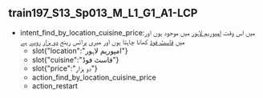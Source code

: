 ## train197_S13_Sp013_M_L1_G1_A1-LCP
* intent_find_by_location_cuisine_price:میں اس وقت [امپوریم لاہور](location) میں موجود ہوں اور میں [فاسٹ فوڈ](cuisine) کھانا چاہتا ہوں اور میری پرائس رینج [دو ہزار](price) روپے ہے
	- slot{"location":"امپوریم لاہور"}
	- slot{"cuisine":"فاسٹ فوڈ"}
	- slot{"price":"دو ہزار"}
	- action_find_by_location_cuisine_price
	- action_restart